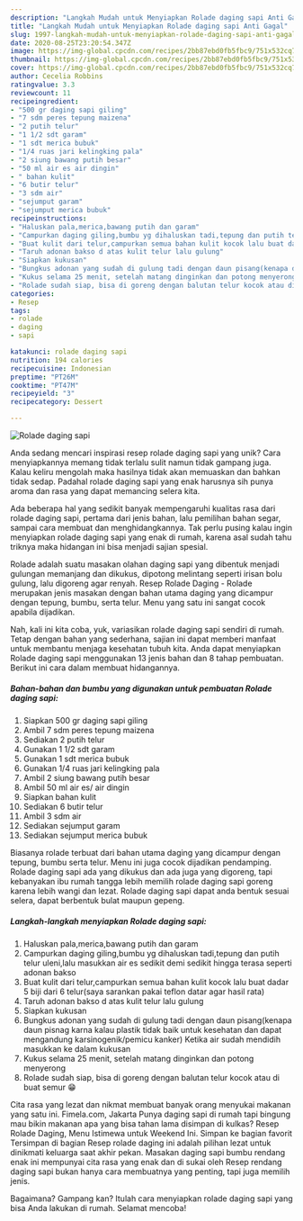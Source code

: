 ```yaml
---
description: "Langkah Mudah untuk Menyiapkan Rolade daging sapi Anti Gagal"
title: "Langkah Mudah untuk Menyiapkan Rolade daging sapi Anti Gagal"
slug: 1997-langkah-mudah-untuk-menyiapkan-rolade-daging-sapi-anti-gagal
date: 2020-08-25T23:20:54.347Z
image: https://img-global.cpcdn.com/recipes/2bb87ebd0fb5fbc9/751x532cq70/rolade-daging-sapi-foto-resep-utama.jpg
thumbnail: https://img-global.cpcdn.com/recipes/2bb87ebd0fb5fbc9/751x532cq70/rolade-daging-sapi-foto-resep-utama.jpg
cover: https://img-global.cpcdn.com/recipes/2bb87ebd0fb5fbc9/751x532cq70/rolade-daging-sapi-foto-resep-utama.jpg
author: Cecelia Robbins
ratingvalue: 3.3
reviewcount: 11
recipeingredient:
- "500 gr daging sapi giling"
- "7 sdm peres tepung maizena"
- "2 putih telur"
- "1 1/2 sdt garam"
- "1 sdt merica bubuk"
- "1/4 ruas jari kelingking pala"
- "2 siung bawang putih besar"
- "50 ml air es air dingin"
- " bahan kulit"
- "6 butir telur"
- "3 sdm air"
- "sejumput garam"
- "sejumput merica bubuk"
recipeinstructions:
- "Haluskan pala,merica,bawang putih dan garam"
- "Campurkan daging giling,bumbu yg dihaluskan tadi,tepung dan putih telur uleni,lalu masukkan air es sedikit demi sedikit hingga terasa seperti adonan bakso"
- "Buat kulit dari telur,campurkan semua bahan kulit kocok lalu buat dadar 5 biji dari 6 telur(saya sarankan pakai teflon datar agar hasil rata)"
- "Taruh adonan bakso d atas kulit telur lalu gulung"
- "Siapkan kukusan"
- "Bungkus adonan yang sudah di gulung tadi dengan daun pisang(kenapa daun pisnag karna kalau plastik tidak baik untuk kesehatan dan dapat mengandung karsinogenik/pemicu kanker) Ketika air sudah mendidih masukkan ke dalam kukusan"
- "Kukus selama 25 menit, setelah matang dinginkan dan potong menyerong"
- "Rolade sudah siap, bisa di goreng dengan balutan telur kocok atau di buat semur 😁"
categories:
- Resep
tags:
- rolade
- daging
- sapi

katakunci: rolade daging sapi 
nutrition: 194 calories
recipecuisine: Indonesian
preptime: "PT26M"
cooktime: "PT47M"
recipeyield: "3"
recipecategory: Dessert

---
```



![Rolade daging sapi](https://img-global.cpcdn.com/recipes/2bb87ebd0fb5fbc9/751x532cq70/rolade-daging-sapi-foto-resep-utama.jpg)

Anda sedang mencari inspirasi resep rolade daging sapi yang unik? Cara menyiapkannya memang tidak terlalu sulit namun tidak gampang juga. Kalau keliru mengolah maka hasilnya tidak akan memuaskan dan bahkan tidak sedap. Padahal rolade daging sapi yang enak harusnya sih punya aroma dan rasa yang dapat memancing selera kita.

Ada beberapa hal yang sedikit banyak mempengaruhi kualitas rasa dari rolade daging sapi, pertama dari jenis bahan, lalu pemilihan bahan segar, sampai cara membuat dan menghidangkannya. Tak perlu pusing kalau ingin menyiapkan rolade daging sapi yang enak di rumah, karena asal sudah tahu triknya maka hidangan ini bisa menjadi sajian spesial.

Rolade adalah suatu masakan olahan daging sapi yang dibentuk menjadi gulungan memanjang dan dikukus, dipotong melintang seperti irisan bolu gulung, lalu digoreng agar renyah. Resep Rolade Daging - Rolade merupakan jenis masakan dengan bahan utama daging yang dicampur dengan tepung, bumbu, serta telur. Menu yang satu ini sangat cocok apabila dijadikan.


Nah, kali ini kita coba, yuk, variasikan rolade daging sapi sendiri di rumah. Tetap dengan bahan yang sederhana, sajian ini dapat memberi manfaat untuk membantu menjaga kesehatan tubuh kita. Anda dapat menyiapkan Rolade daging sapi menggunakan 13 jenis bahan dan 8 tahap pembuatan. Berikut ini cara dalam membuat hidangannya.

<!--inarticleads1-->

##### Bahan-bahan dan bumbu yang digunakan untuk pembuatan Rolade daging sapi:

1. Siapkan 500 gr daging sapi giling
1. Ambil 7 sdm peres tepung maizena
1. Sediakan 2 putih telur
1. Gunakan 1 1/2 sdt garam
1. Gunakan 1 sdt merica bubuk
1. Gunakan 1/4 ruas jari kelingking pala
1. Ambil 2 siung bawang putih besar
1. Ambil 50 ml air es/ air dingin
1. Siapkan  bahan kulit
1. Sediakan 6 butir telur
1. Ambil 3 sdm air
1. Sediakan sejumput garam
1. Sediakan sejumput merica bubuk


Biasanya rolade terbuat dari bahan utama daging yang dicampur dengan tepung, bumbu serta telur. Menu ini juga cocok dijadikan pendamping. Rolade daging sapi ada yang dikukus dan ada juga yang digoreng, tapi kebanyakan ibu rumah tangga lebih memilih rolade daging sapi goreng karena lebih wangi dan lezat. Rolade daging sapi dapat anda bentuk sesuai selera, dapat berbentuk bulat maupun gepeng. 

<!--inarticleads2-->

##### Langkah-langkah menyiapkan Rolade daging sapi:

1. Haluskan pala,merica,bawang putih dan garam
1. Campurkan daging giling,bumbu yg dihaluskan tadi,tepung dan putih telur uleni,lalu masukkan air es sedikit demi sedikit hingga terasa seperti adonan bakso
1. Buat kulit dari telur,campurkan semua bahan kulit kocok lalu buat dadar 5 biji dari 6 telur(saya sarankan pakai teflon datar agar hasil rata)
1. Taruh adonan bakso d atas kulit telur lalu gulung
1. Siapkan kukusan
1. Bungkus adonan yang sudah di gulung tadi dengan daun pisang(kenapa daun pisnag karna kalau plastik tidak baik untuk kesehatan dan dapat mengandung karsinogenik/pemicu kanker) Ketika air sudah mendidih masukkan ke dalam kukusan
1. Kukus selama 25 menit, setelah matang dinginkan dan potong menyerong
1. Rolade sudah siap, bisa di goreng dengan balutan telur kocok atau di buat semur 😁


Cita rasa yang lezat dan nikmat membuat banyak orang menyukai makanan yang satu ini. Fimela.com, Jakarta Punya daging sapi di rumah tapi bingung mau bikin makanan apa yang bisa tahan lama disimpan di kulkas? Resep Rolade Daging, Menu Istimewa untuk Weekend Ini. Simpan ke bagian favorit Tersimpan di bagian Resep rolade daging ini adalah pilihan lezat untuk dinikmati keluarga saat akhir pekan. Masakan daging sapi bumbu rendang enak ini mempunyai cita rasa yang enak dan di sukai oleh Resep rendang daging sapi bukan hanya cara membuatnya yang penting, tapi juga memilih jenis. 

Bagaimana? Gampang kan? Itulah cara menyiapkan rolade daging sapi yang bisa Anda lakukan di rumah. Selamat mencoba!
